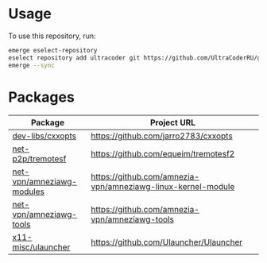 # Usage

To use this repository, run:
```bash
emerge eselect-repository
eselect repository add ultracoder git https://github.com/UltraCoderRU/gentoo-overlay.git
emerge --sync
```

# Packages
| Package | Project URL
| --- | --- |
| [dev-libs/cxxopts](https://github.com/UltraCoderRU/gentoo-overlay/tree/master/dev-libs/cxxopts) | https://github.com/jarro2783/cxxopts
| [net-p2p/tremotesf](https://github.com/UltraCoderRU/gentoo-overlay/tree/master/net-p2p/tremotesf) | https://github.com/equeim/tremotesf2
| [net-vpn/amneziawg-modules](https://github.com/UltraCoderRU/gentoo-overlay/tree/master/net-vpn/amneziawg-modules) | https://github.com/amnezia-vpn/amneziawg-linux-kernel-module
| [net-vpn/amneziawg-tools](https://github.com/UltraCoderRU/gentoo-overlay/tree/master/net-vpn/amneziawg-tools) | https://github.com/amnezia-vpn/amneziawg-tools
| [x11-misc/ulauncher](https://github.com/UltraCoderRU/gentoo-overlay/tree/master/x11-misc/ulauncher) | https://github.com/Ulauncher/Ulauncher
